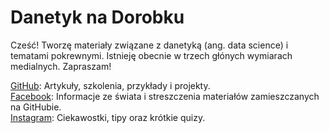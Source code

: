 # Danetyk na Dorobku

Cześć! Tworzę materiały związane z danetyką (ang. data science) i tematami pokrewnymi. Istnieję obecnie w trzech głónych wymiarach medialnych. Zapraszam!

[GitHub](): Artykuły, szkolenia, przykłady i projekty.  
[Facebook](https://www.facebook.com/profile.php?id=100084431709843): Informacje ze świata i streszczenia materiałów zamieszczanych na GitHubie.  
[Instagram](https://www.instagram.com/danetyknadorobku/): Ciekawostki, tipy oraz krótkie quizy.
